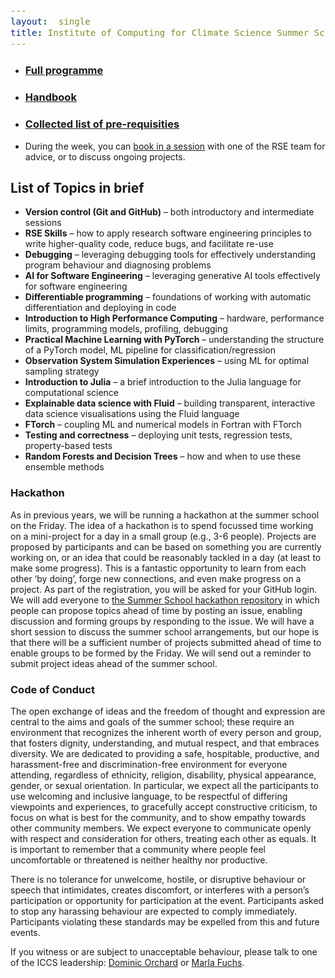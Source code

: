 ```yaml
---
layout:  single
title: Institute of Computing for Climate Science Summer School 2025
---
```


<style>
span.other, span.research, span.sci, span.social, span.workshop, span.hack, span.disc {
  border-radius: 4px;
  /* border-style: outset; */
  padding: 3pt;
}
span.other {
  background: rgb(237, 241, 255);
}
span.research {
  background: rgb(250, 238, 210);
}
span.sci,span.research {
  background: rgb(255, 227, 243);
}
span.social {
  background: rgb(255, 251, 204);
}
a.workhop:hover {
  text-decoration: underline;
}
.workshop {
  font-weight:700;
  color: #1d3ddf;
  cursor: pointer;
}
span.disc {
  background: rgb(242, 224, 255);
}
span.hack {
  background: rgb(230, 242, 232);
}
.showButton {
    font-size: smaller;
    font-decoration: underline;
    color: #eee;
    background: #5d4cfe;
    display: block-level;
    clear: left;
    cursor: pointer;
    border: outset;
    padding: 2px;
}
.showButton:active {
    border: inset;
}
.showButton:hover {
    border: outset;
    background: #8d8cff
}.abstract {
    margin: 10px;
    padding: 10px;
    text-align: justify;
    width: 60vw;
    top: 20vh;
    max-height: 60vh;
    left: 25vw;
    background: #eee;
    position: fixed;
    z-index: 10;
    overflow: scroll;

}
.opt {
	color: gray;
	font-style: italic;
	}
	div {
  font-size:12.5pt;
  text-align:justify;
  }
  .chairs {
  display:none;
  color: purple;
  font-weight: bold;
}
#abstracts div {
	display: none;
}
body {
  z-index: 0;
}
#layer {
  background: rgba(0,0,0,0.5);
  z-index: 2;
  display: none;
  position: fixed;
  left: 0;
  right: 0;
  top: 0;
  bottom: 0;
  height: 100vh;
  width: 100vw;
}
td:nth-child(3), td:nth-child(4) {
  padding-left: 2em;
  padding-right: 2em;
}
.pre-reqs {
  background: #e1e5e0;
}
</style>

<style>
div {
  font-size:12.5pt;
  text-align:justify;
}
</style>

<div id="layer"></div>

<ul>

<li><h3><a href="summerschool25-programme.htm">Full programme</a></h3></li>

<li><h3><a href="https://drive.google.com/file/d/1AhnH0r0HiQdzLBw4uBgo8AeZRM891zxP/view">Handbook</a></h3></li>

<li><h3><a href="https://cambridge-iccs.github.io/summerschool25-prerequisites">Collected list of pre-requisities</a></h3></li>

<li>
During the week, you can <a href="https://docs.google.com/spreadsheets/d/1v8y2GodI9JZoHrFRpLW2tD135MurDBMIcr-ArBFIT3A/edit">book in a session</a> with one of the RSE team for advice, or to discuss ongoing projects.
</li>

</ul>

## List of Topics in brief

* **Version control (Git and GitHub)** – both introductory and intermediate sessions
* **RSE Skills** – how to apply research software engineering principles to write higher-quality code, reduce bugs, and facilitate re-use
* **Debugging** – leveraging debugging tools for effectively understanding program behaviour and diagnosing problems
* **AI for Software Engineering** – leveraging generative AI tools effectively for software engineering
* **Differentiable programming** – foundations of working with automatic differentiation and deploying in code
* **Introduction to High Performance Computing** – hardware, performance limits, programming models, profiling, debugging
* **Practical Machine Learning with PyTorch** – understanding the structure of a PyTorch model, ML pipeline for classification/regression
* **Observation System Simulation Experiences** – using ML for optimal sampling strategy
* **Introduction to Julia** – a brief introduction to the Julia language for computational science
* **Explainable data science with Fluid** – building transparent, interactive data science visualisations using the Fluid language
* **FTorch** – coupling ML and numerical models in Fortran with FTorch
* **Testing and correctness** – deploying unit tests, regression tests, property-based tests
* **Random Forests and Decision Trees** – how and when to use these ensemble methods

### Hackathon

As in previous years, we will be running a hackathon at the summer school on the Friday. The idea of a hackathon is to spend focussed time working on a mini-project for a day in a small group (e.g., 3-6 people). Projects are proposed by participants and can be based on something you are currently working on, or an idea that could be reasonably tackled in a day (at least to make some progress). This is a fantastic opportunity to learn from each other ‘by doing’, forge new connections, and even make progress on a project. As part of the registration, you will be asked for your GitHub login. We will add everyone to [the Summer School hackathon repository](https://github.com/Cambridge-ICCS/hackathon-2025) in which people can propose topics ahead of time by posting an issue, enabling discussion and forming groups by responding to the issue. We will have a short session to discuss the summer school arrangements, but our hope is that there will be a sufficient number of projects submitted ahead of time to enable groups to be formed by the Friday. We will send out a reminder to submit project ideas ahead of the summer school.

### Code of Conduct

The open exchange of ideas and the freedom of thought and expression are central to the aims and goals of the
summer school; these require an environment that recognizes the inherent worth of every person and group, that
fosters dignity, understanding, and mutual respect, and that embraces diversity. We are dedicated to providing a
safe, hospitable, productive, and harassment-free and discrimination-free environment for everyone attending,
regardless of ethnicity, religion, disability, physical appearance, gender, or sexual orientation. In particular, we
expect all the participants to use welcoming and inclusive language, to be respectful of differing viewpoints and
experiences, to gracefully accept constructive criticism, to focus on what is best for the community, and to show
empathy towards other community members. We expect everyone to communicate openly with respect and
consideration for others, treating each other as equals. It is important to remember that a community where people
feel uncomfortable or threatened is neither healthy nor productive.

There is no tolerance for unwelcome, hostile, or disruptive behaviour or speech that intimidates, creates discomfort,
or interferes with a person’s participation or opportunity for participation at the event. Participants asked to stop
any harassing behaviour are expected to comply immediately. Participants violating these standards may be
expelled from this and future events.

If you witness or are subject to unacceptable behaviour, please talk to one of the ICCS leadership: [Dominic Orchard](mailto:dao29@cam.ac.uk)
or [Marla Fuchs](mailto:mf372@cam.ac.uk).

<script>
// Helper to add a HTML after another
function insertAfter(newNode, existingNode) {
  existingNode.parentNode.insertBefore(newNode, existingNode.nextSibling);
}
// adds abstract button (and its action) to every workshop tag
function addAbstractClicker() {
  var workshopTitles = document.getElementsByClassName("workshop");
  for (let i = 0; i < workshopTitles.length; i++) {
    let workshop = workshopTitles[i];
    workshop.addEventListener("click",
      function () {
          let abstract = document.getElementById("info-abstract-"+workshop.getAttribute("name"));
          let layer = document.getElementById("layer");
          if (abstract) {
              // null
          } else {
              //label.style.borderStyle = "inset";
              // create abstract box
              let abstractInfo = document.getElementById("abstract-"+workshop.getAttribute("name")).innerHTML;
              let abstract = document.createElement("p");
              abstract.id = "info-abstract-"+workshop.getAttribute("name");
              abstract.className = "abstract";
              abstract.innerHTML = "<b>" + workshop.innerHTML + "</b><br />" + abstractInfo;
              layer.style.display = "block";
              // add to the page
              insertAfter(abstract, workshop);
              // close
              let label = document.createElement("span");
              label.innerHTML = "Close"
              label.className = "showButton";
              label.style.borderStyle = "outset";
              abstract.appendChild(label);
              label.addEventListener("click",
                function() {
                  abstract.parentElement.removeChild(abstract);
                  layer.style.display = "none";
                })
          }
        });
  }
}
addAbstractClicker();

function highlightTitles(color) {
  var workshopTitles = document.getElementsByClassName("workshop");
  for (let i = 0; i < workshopTitles.length; i++) {
     let workshop = workshopTitles[i];
     workshop.style.background = color;
  }
}
</script>
